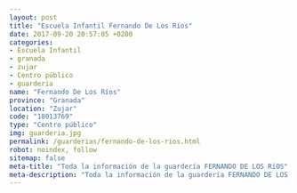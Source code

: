 ```yaml
---
layout: post
title: "Escuela Infantil Fernando De Los Ríos"
date: 2017-09-20 20:57:05 +0200
categories:
- Escuela Infantil
- granada
- zujar
- Centro público
- guarderia
name: "Fernando De Los Ríos"
province: "Granada"
location: "Zujar"
code: "18013769"
type: "Centro público"
img: guarderia.jpg
permalink: /guarderias/fernando-de-los-rios.html
robot: noindex, follow
sitemap: false
meta-title: "Toda la información de la guardería FERNANDO DE LOS RíOS"
meta-description: "Toda la información de la guardería FERNANDO DE LOS RíOS"
---
```

